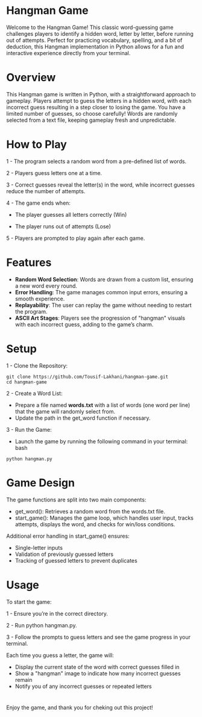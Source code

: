 # Hangman Game
Welcome to the Hangman Game! This classic word-guessing game challenges players to identify a hidden word, letter by letter, before running out of attempts. Perfect for practicing vocabulary, spelling, and a bit of deduction, this Hangman implementation in Python allows for a fun and interactive experience directly from your terminal.

# Overview
This Hangman game is written in Python, with a straightforward approach to gameplay. Players attempt to guess the letters in a hidden word, with each incorrect guess resulting in a step closer to losing the game. You have a limited number of guesses, so choose carefully! Words are randomly selected from a text file, keeping gameplay fresh and unpredictable.

# How to Play
1 - The program selects a random word from a pre-defined list of words.

2 - Players guess letters one at a time.

3 - Correct guesses reveal the letter(s) in the word, while incorrect guesses reduce the number of attempts.

4 - The game ends when:

  - The player guesses all letters correctly (Win)
    
  - The player runs out of attempts (Lose)
    
5 - Players are prompted to play again after each game.

# Features
- **Random Word Selection**: Words are drawn from a custom list, ensuring a new word every round.
- **Error Handling**: The game manages common input errors, ensuring a smooth experience.
- **Replayability**: The user can replay the game without needing to restart the program.
- **ASCII Art Stages**: Players see the progression of "hangman" visuals with each incorrect guess, adding to the game’s charm.

# Setup
1 - Clone the Repository:
```
git clone https://github.com/Tousif-Lakhani/hangman-game.git
cd hangman-game
```

2 - Create a Word List:

- Prepare a file named **words.txt** with a list of words (one word per line) that the game will randomly select from.
- Update the path in the get_word function if necessary.

3 - Run the Game:
- Launch the game by running the following command in your terminal:
bash
```
python hangman.py
```

# Game Design
The game functions are split into two main components:

- get_word(): Retrieves a random word from the words.txt file.
- start_game(): Manages the game loop, which handles user input, tracks attempts, displays the word, and checks for win/loss conditions.

Additional error handling in start_game() ensures:
- Single-letter inputs
- Validation of previously guessed letters
- Tracking of guessed letters to prevent duplicates

# Usage
To start the game:

1 - Ensure you’re in the correct directory.

2 - Run python hangman.py.

3 - Follow the prompts to guess letters and see the game progress in your terminal.

Each time you guess a letter, the game will:
- Display the current state of the word with correct guesses filled in
- Show a "hangman" image to indicate how many incorrect guesses remain
- Notify you of any incorrect guesses or repeated letters

#
Enjoy the game, and thank you for cheking out this project!


